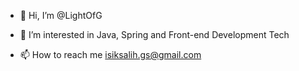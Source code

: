 - 👋 Hi, I’m @LightOfG
- 👀 I’m interested in Java, Spring and Front-end Development Tech

- 📫 How to reach me isiksalih.gs@gmail.com

<!---
LightOfG/LightOfG is a ✨ special ✨ repository because its `README.md` (this file) appears on your GitHub profile.
You can click the Preview link to take a look at your changes.
--->
